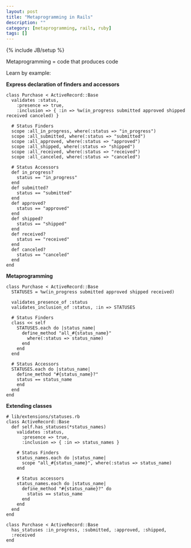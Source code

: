 ```yaml
---
layout: post
title: "Metaprogramming in Rails"
description: ""
category: [metaprogramming, rails, ruby]
tags: []
---
```

{% include JB/setup %}

Metaprogramming = code that produces code

Learn by example:

**Express declaration of finders and accessors**

    class Purchase < ActiveRecord::Base
      validates :status,
        :presence => true,
        :inclusion => { :in => %w(in_progress submitted approved shipped received canceled) }

      # Status Finders
      scope :all_in_progress, where(:status => "in_progress")
      scope :all_submitted, where(:status => "submitted")
      scope :all_approved, where(:status => "approved")
      scope :all_shipped, where(:status => "shipped")
      scope :all_received, where(:status => "received")
      scope :all_canceled, where(:status => "canceled")

      # Status Accessors
      def in_progress?
        status == "in_progress"
      end
      def submitted?
        status == "submitted"
      end
      def approved?
        status == "approved"
      end
      def shipped?
        status == "shipped"
      end
      def received?
        status == "received"
      end
      def canceled?
        status == "canceled"
      end
    end


**Metaprogramming**

    class Purchase < ActiveRecord::Base
      STATUSES = %w(in_progress submitted approved shipped received)

      validates_presence_of :status
      validates_inclusion_of :status, :in => STATUSES
      
      # Status Finders
      class << self
        STATUSES.each do |status_name|
          define_method "all_#{status_name}"
            where(:status => status_name)
          end
        end
      end

      # Status Accessors
      STATUSES.each do |status_name|
        define_method "#{status_name}?"
        status == status_name
        end
      end
    end

**Extending classes**

    # lib/extensions/statuses.rb
    class ActiveRecord::Base
      def self.has_statuses(*status_names)
        validates :status,
          :presence => true,
          :inclusion => { :in => status_names }

        # Status Finders
        status_names.each do |status_name|
          scope "all_#{status_name}", where(:status => status_name)
        end

        # Status accessors
        status_names.each do |status_name|
          define_method "#{status_name}?" do
            status == status_name
          end
        end
      end
    end
    
    class Purchase < ActiveRecord::Base
      has_statuses :in_progress, :submitted, :approved, :shipped,
      :received
    end
